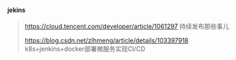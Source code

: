 #### jekins 

>https://cloud.tencent.com/developer/article/1061297           持续发布那些事儿
>
>https://blog.csdn.net/zlhmeng/article/details/103397918          k8s+jenkins+docker部署微服务实现CI/CD

